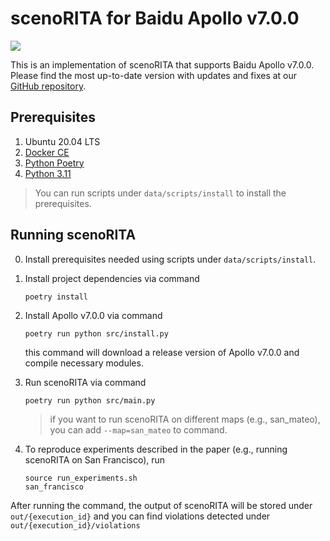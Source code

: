 # scenoRITA for Baidu Apollo v7.0.0

<a href="https://zenodo.org/10.5281/zenodo.8231346">
   <img src="https://img.shields.io/badge/DOI-10.5281%2Fzenodo.8231345-blue?style=flat-square&logo=doi"/>
</a>

This is an implementation of scenoRITA that supports Baidu Apollo v7.0.0. Please find the most up-to-date version with updates and fixes at our [GitHub repository](https://github.com/Software-Aurora-Lab/scenoRITA-7.0/).

## Prerequisites

1. Ubuntu 20.04 LTS
2. [Docker CE](https://docs.docker.com/engine/install/ubuntu/)
3. [Python Poetry](https://python-poetry.org/)
4. [Python 3.11](https://www.python.org/downloads/release/python-3110/)

> You can run scripts under `data/scripts/install` to install the prerequisites.

## Running scenoRITA

0. Install prerequisites needed using scripts under `data/scripts/install`.

1. Install project dependencies via command
   ```
   poetry install
   ```

2. Install Apollo v7.0.0 via command
   ```
   poetry run python src/install.py
   ```
   this command will download a release version of Apollo v7.0.0 and compile necessary modules.

3. Run scenoRITA via command
   ```
   poetry run python src/main.py
   ```
   
   > if you want to run scenoRITA on different maps (e.g., san_mateo), you can add `--map=san_mateo` to command.

4. To reproduce experiments described in the paper (e.g., running scenoRITA on San Francisco), run
   ```
   source run_experiments.sh
   san_francisco
   ```

After running the command, the output of scenoRITA will be stored under `out/{execution_id}` and you can find violations detected under `out/{execution_id}/violations`
